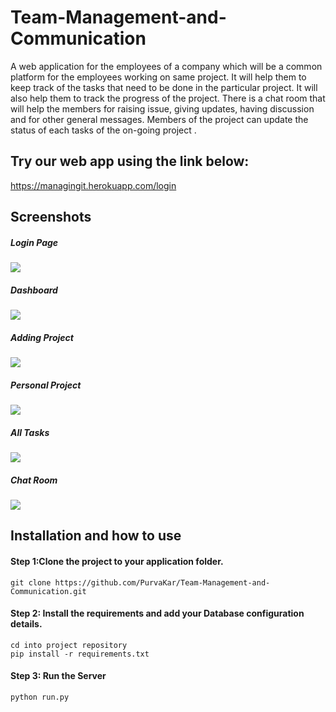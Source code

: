 # Team-Management-and-Communication
A web application for the employees of a company which will be a common platform for the employees working on same project. It will help them to keep track of the tasks that need to be done in the particular project. It will also help them to track the progress of the project. There is a chat room that will help the members for raising issue, giving updates, having discussion and for other general messages. Members of the project can update the status of each tasks of the on-going project .

## Try our web app using the link below: 
https://managingit.herokuapp.com/login


## Screenshots
##### Login Page
<img src="https://github.com/PurvaKar/Team-Management-and-Communication/blob/master/Screenshots/Login.png">

##### Dashboard
<img src="https://github.com/PurvaKar/Team-Management-and-Communication/blob/master/Screenshots/DashBoard.png">

##### Adding Project
<img src="https://github.com/PurvaKar/Team-Management-and-Communication/blob/master/Screenshots/addProject.png">

##### Personal Project
<img src="https://github.com/PurvaKar/Team-Management-and-Communication/blob/master/Screenshots/individualProject.png">

##### All Tasks
<img src="https://github.com/PurvaKar/Team-Management-and-Communication/blob/master/Screenshots/allTasks.png">

##### Chat Room
<img src="https://github.com/PurvaKar/Team-Management-and-Communication/blob/master/Screenshots/chatRoom.png">


## Installation and how to use

#### Step 1:Clone the project to your application folder.

    git clone https://github.com/PurvaKar/Team-Management-and-Communication.git

#### Step 2: Install the requirements and add your Database configuration details.
  
    cd into project repository
    pip install -r requirements.txt
    
#### Step 3: Run the Server

    python run.py
    
